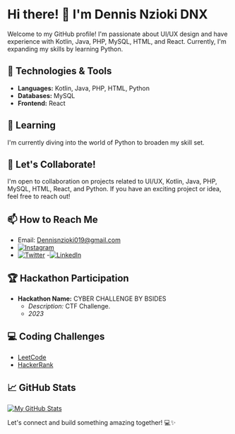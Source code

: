 # Hi there! 👋 I'm Dennis Nzioki DNX

Welcome to my GitHub profile! I'm passionate about UI/UX design and have experience with Kotlin, Java, PHP, MySQL, HTML, and React. Currently, I'm expanding my skills by learning Python.

## 🔧 Technologies & Tools
- **Languages:** Kotlin, Java, PHP, HTML, Python
- **Databases:** MySQL
- **Frontend:** React

## 🌱 Learning
I'm currently diving into the world of Python to broaden my skill set.
    
## 🤝 Let's Collaborate!
I'm open to collaboration on projects related to UI/UX, Kotlin, Java, PHP, MySQL, HTML, React, and Python. If you have an exciting project or idea, feel free to reach out!

## 📫 How to Reach Me
- Email: Dennisnzioki019@gmail.com
- [![Instagram](https://img.shields.io/badge/Instagram-%23E4405F.svg?&style=for-the-badge&logo=Instagram&logoColor=white)](https://www.instagram.com/denno_dnx/)
- [![Twitter](https://img.shields.io/badge/Twitter-%231DA1F2.svg?&style=for-the-badge&logo=Twitter&logoColor=white)](https://twitter.com/dnx_empire)
-[![LinkedIn](https://img.shields.io/badge/LinkedIn-%230077B5.svg?&style=for-the-badge&logo=LinkedIn&logoColor=white)]([https://www.linkedin.com/in/YourLinkedInUsername/](https://www.linkedin.com/in/dennis-nzioki-983878241/))

## 🏆 Hackathon Participation
- **Hackathon Name:** CYBER CHALLENGE BY BSIDES
  - *Description:* CTF Challenge.
  - *2023*
## 💻 Coding Challenges
- [LeetCode](https://leetcode.com/DNXEMPIRE-1/)
- [HackerRank](https://www.hackerrank.com/profile/dennisnzioki019)

## 📈 GitHub Stats
[![My GitHub Stats](https://github-readme-stats.vercel.app/api?username=DNXEMPIRE-1&show_icons=true&hide=prs&theme=radical)](https://github.com/DNXEMPIRE-1)

Let's connect and build something amazing together! 💻✨


<!---
DNXEMPIRE-1/DNXEMPIRE-1 is a ✨ special ✨ repository because its `README.md` (this file) appears on your GitHub profile.
You can click the Preview link to take a look at your changes.
--->
